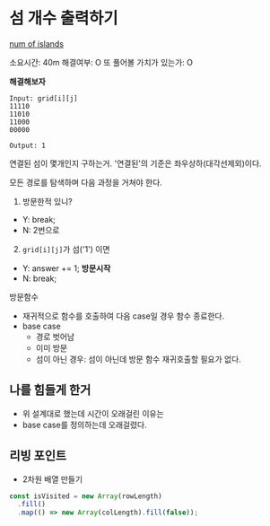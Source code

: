 # 섬 개수 출력하기

[num of islands](https://leetcode.com/problems/number-of-islands/)

소요시간: 40m
해결여부: O
또 풀어볼 가치가 있는가: O

**해결해보자**

```
Input: grid[i][j]
11110
11010
11000
00000

Output: 1
```

연결된 섬이 몇개인지 구하는거.
'연결된'의 기준은 좌우상하(대각선제외)이다.

모든 경로를 탐색하며 다음 과정을 거쳐야 한다.

1. 방문한적 있니?

- Y: break;
- N: 2번으로

2. `grid[i][j]`가 섬('1') 이면

- Y: answer += 1; **방문시작**
- N: break;

방문함수

- 재귀적으로 함수를 호출하여 다음 case일 경우 함수 종료한다.
- base case
  - 경로 벗어남
  - 이미 방문
  - 섬이 아닌 경우: 섬이 아닌데 방문 함수 재귀호출할 필요가 없다.

## 나를 힘들게 한거

- 위 설계대로 했는데 시간이 오래걸린 이유는
- base case를 정의하는데 오래걸렸다.

## 리빙 포인트

- 2차원 배열 만들기

```js
const isVisited = new Array(rowLength)
  .fill()
  .map(() => new Array(colLength).fill(false));
```
